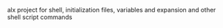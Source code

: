 alx project for shell, initialization files, variables and expansion and other shell script commands

